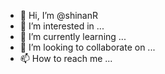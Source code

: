 - 👋 Hi, I’m @shinanR
- 👀 I’m interested in ...
- 🌱 I’m currently learning ...
- 💞️ I’m looking to collaborate on ...
- 📫 How to reach me ...

<!---
shinanR/shinanR is a ✨ special ✨ repository because its `README.md` (this file) appears on your GitHub profile.
You can click the Preview link to take a look at your changes.
--->
